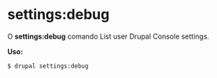 # settings:debug
O **settings:debug** comando List user Drupal Console settings.

**Uso:**
```
$ drupal settings:debug 
```

